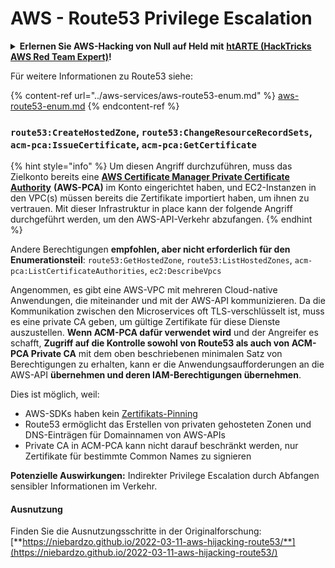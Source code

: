 # AWS - Route53 Privilege Escalation

<details>

<summary><strong>Erlernen Sie AWS-Hacking von Null auf Held mit</strong> <a href="https://training.hacktricks.xyz/courses/arte"><strong>htARTE (HackTricks AWS Red Team Expert)</strong></a><strong>!</strong></summary>

Andere Möglichkeiten, HackTricks zu unterstützen:

* Wenn Sie Ihr **Unternehmen in HackTricks beworben sehen möchten** oder **HackTricks im PDF-Format herunterladen möchten**, überprüfen Sie die [**ABONNEMENTPLÄNE**](https://github.com/sponsors/carlospolop)!
* Holen Sie sich das [**offizielle PEASS & HackTricks-Merchandising**](https://peass.creator-spring.com)
* Entdecken Sie [**The PEASS Family**](https://opensea.io/collection/the-peass-family), unsere Sammlung exklusiver [**NFTs**](https://opensea.io/collection/the-peass-family)
* **Treten Sie der** 💬 [**Discord-Gruppe**](https://discord.gg/hRep4RUj7f) oder der [**Telegram-Gruppe**](https://t.me/peass) bei oder **folgen** Sie uns auf **Twitter** 🐦 [**@hacktricks_live**](https://twitter.com/hacktricks_live)**.**
* **Teilen Sie Ihre Hacking-Tricks, indem Sie PRs an die** [**HackTricks**](https://github.com/carlospolop/hacktricks) und [**HackTricks Cloud**](https://github.com/carlospolop/hacktricks-cloud) GitHub-Repositories einreichen.

</details>

Für weitere Informationen zu Route53 siehe:

{% content-ref url="../aws-services/aws-route53-enum.md" %}
[aws-route53-enum.md](../aws-services/aws-route53-enum.md)
{% endcontent-ref %}

### `route53:CreateHostedZone`, `route53:ChangeResourceRecordSets`, `acm-pca:IssueCertificate`, `acm-pca:GetCertificate`

{% hint style="info" %}
Um diesen Angriff durchzuführen, muss das Zielkonto bereits eine [**AWS Certificate Manager Private Certificate Authority**](https://aws.amazon.com/certificate-manager/private-certificate-authority/) **(AWS-PCA)** im Konto eingerichtet haben, und EC2-Instanzen in den VPC(s) müssen bereits die Zertifikate importiert haben, um ihnen zu vertrauen. Mit dieser Infrastruktur in place kann der folgende Angriff durchgeführt werden, um den AWS-API-Verkehr abzufangen.
{% endhint %}

Andere Berechtigungen **empfohlen, aber nicht erforderlich für den Enumerationsteil**: `route53:GetHostedZone`, `route53:ListHostedZones`, `acm-pca:ListCertificateAuthorities`, `ec2:DescribeVpcs`

Angenommen, es gibt eine AWS-VPC mit mehreren Cloud-native Anwendungen, die miteinander und mit der AWS-API kommunizieren. Da die Kommunikation zwischen den Microservices oft TLS-verschlüsselt ist, muss es eine private CA geben, um gültige Zertifikate für diese Dienste auszustellen. **Wenn ACM-PCA dafür verwendet wird** und der Angreifer es schafft, **Zugriff auf die Kontrolle sowohl von Route53 als auch von ACM-PCA Private CA** mit dem oben beschriebenen minimalen Satz von Berechtigungen zu erhalten, kann er die Anwendungsaufforderungen an die AWS-API **übernehmen und deren IAM-Berechtigungen übernehmen**.

Dies ist möglich, weil:

* AWS-SDKs haben kein [Zertifikats-Pinning](https://www.digicert.com/blog/certificate-pinning-what-is-certificate-pinning)
* Route53 ermöglicht das Erstellen von privaten gehosteten Zonen und DNS-Einträgen für Domainnamen von AWS-APIs
* Private CA in ACM-PCA kann nicht darauf beschränkt werden, nur Zertifikate für bestimmte Common Names zu signieren

**Potenzielle Auswirkungen:** Indirekter Privilege Escalation durch Abfangen sensibler Informationen im Verkehr.

#### Ausnutzung <a href="#discovery" id="discovery"></a>

Finden Sie die Ausnutzungsschritte in der Originalforschung: [**https://niebardzo.github.io/2022-03-11-aws-hijacking-route53/**](https://niebardzo.github.io/2022-03-11-aws-hijacking-route53/)
